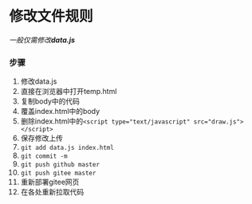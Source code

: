 # 修改文件规则
*一般仅需修改**data.js***
### 步骤
1. 修改data.js
2. 直接在浏览器中打开temp.html
3. 复制body中的代码
4. 覆盖index.html中的body
5. 删除index.html中的`<script type="text/javascript" src="draw.js"></script>`
6. 保存修改上传
7. `git add data.js index.html`
8. `git commit -m`
9. `git push github master`
10. `git push gitee master`
11. 重新部署gitee网页
12. 在各处重新拉取代码